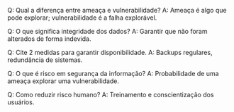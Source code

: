 Q: Qual a diferença entre ameaça e vulnerabilidade?
A: Ameaça é algo que pode explorar; vulnerabilidade é a falha explorável.

Q: O que significa integridade dos dados?
A: Garantir que não foram alterados de forma indevida.

Q: Cite 2 medidas para garantir disponibilidade.
A: Backups regulares, redundância de sistemas.

Q: O que é risco em segurança da informação?
A: Probabilidade de uma ameaça explorar uma vulnerabilidade.

Q: Como reduzir risco humano?
A: Treinamento e conscientização dos usuários.
